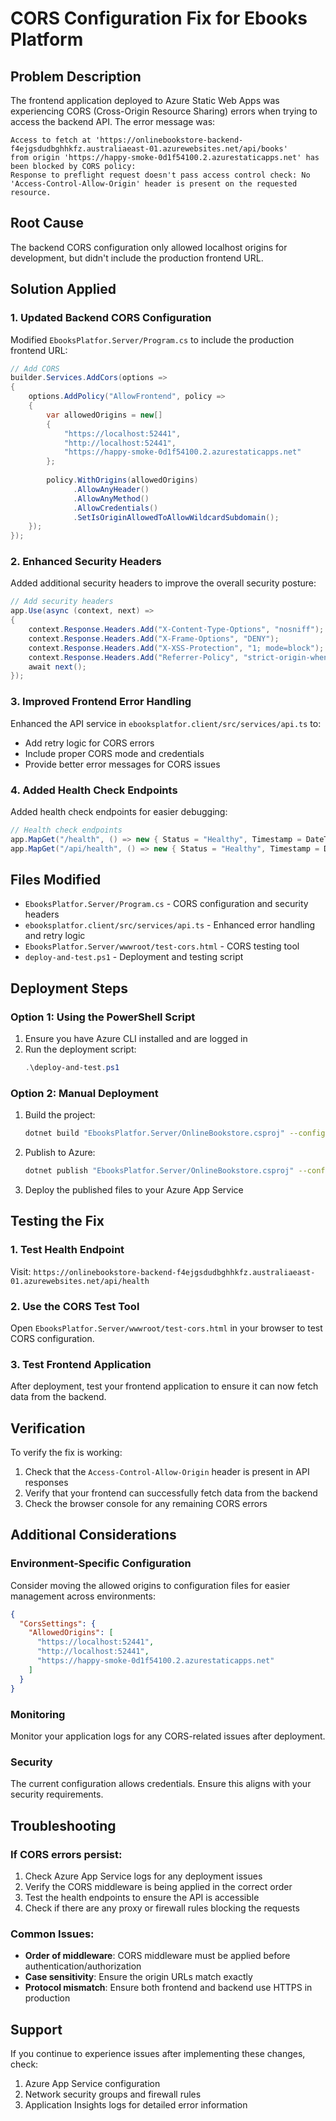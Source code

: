 # CORS Configuration Fix for Ebooks Platform

## Problem Description
The frontend application deployed to Azure Static Web Apps was experiencing CORS (Cross-Origin Resource Sharing) errors when trying to access the backend API. The error message was:

```
Access to fetch at 'https://onlinebookstore-backend-f4ejgsdudbghhkfz.australiaeast-01.azurewebsites.net/api/books' 
from origin 'https://happy-smoke-0d1f54100.2.azurestaticapps.net' has been blocked by CORS policy: 
Response to preflight request doesn't pass access control check: No 'Access-Control-Allow-Origin' header is present on the requested resource.
```

## Root Cause
The backend CORS configuration only allowed localhost origins for development, but didn't include the production frontend URL.

## Solution Applied

### 1. Updated Backend CORS Configuration
Modified `EbooksPlatfor.Server/Program.cs` to include the production frontend URL:

```csharp
// Add CORS
builder.Services.AddCors(options =>
{
    options.AddPolicy("AllowFrontend", policy =>
    {
        var allowedOrigins = new[]
        {
            "https://localhost:52441",
            "http://localhost:52441",
            "https://happy-smoke-0d1f54100.2.azurestaticapps.net"
        };
        
        policy.WithOrigins(allowedOrigins)
              .AllowAnyHeader()
              .AllowAnyMethod()
              .AllowCredentials()
              .SetIsOriginAllowedToAllowWildcardSubdomain();
    });
});
```

### 2. Enhanced Security Headers
Added additional security headers to improve the overall security posture:

```csharp
// Add security headers
app.Use(async (context, next) =>
{
    context.Response.Headers.Add("X-Content-Type-Options", "nosniff");
    context.Response.Headers.Add("X-Frame-Options", "DENY");
    context.Response.Headers.Add("X-XSS-Protection", "1; mode=block");
    context.Response.Headers.Add("Referrer-Policy", "strict-origin-when-cross-origin");
    await next();
});
```

### 3. Improved Frontend Error Handling
Enhanced the API service in `ebooksplatfor.client/src/services/api.ts` to:
- Add retry logic for CORS errors
- Include proper CORS mode and credentials
- Provide better error messages for CORS issues

### 4. Added Health Check Endpoints
Added health check endpoints for easier debugging:

```csharp
// Health check endpoints
app.MapGet("/health", () => new { Status = "Healthy", Timestamp = DateTime.UtcNow, Environment = app.Environment.EnvironmentName });
app.MapGet("/api/health", () => new { Status = "Healthy", Timestamp = DateTime.UtcNow, Environment = app.Environment.EnvironmentName });
```

## Files Modified
- `EbooksPlatfor.Server/Program.cs` - CORS configuration and security headers
- `ebooksplatfor.client/src/services/api.ts` - Enhanced error handling and retry logic
- `EbooksPlatfor.Server/wwwroot/test-cors.html` - CORS testing tool
- `deploy-and-test.ps1` - Deployment and testing script

## Deployment Steps

### Option 1: Using the PowerShell Script
1. Ensure you have Azure CLI installed and are logged in
2. Run the deployment script:
   ```powershell
   .\deploy-and-test.ps1
   ```

### Option 2: Manual Deployment
1. Build the project:
   ```bash
   dotnet build "EbooksPlatfor.Server/OnlineBookstore.csproj" --configuration Release
   ```

2. Publish to Azure:
   ```bash
   dotnet publish "EbooksPlatfor.Server/OnlineBookstore.csproj" --configuration Release --output ./publish
   ```

3. Deploy the published files to your Azure App Service

## Testing the Fix

### 1. Test Health Endpoint
Visit: `https://onlinebookstore-backend-f4ejgsdudbghhkfz.australiaeast-01.azurewebsites.net/api/health`

### 2. Use the CORS Test Tool
Open `EbooksPlatfor.Server/wwwroot/test-cors.html` in your browser to test CORS configuration.

### 3. Test Frontend Application
After deployment, test your frontend application to ensure it can now fetch data from the backend.

## Verification
To verify the fix is working:

1. Check that the `Access-Control-Allow-Origin` header is present in API responses
2. Verify that your frontend can successfully fetch data from the backend
3. Check the browser console for any remaining CORS errors

## Additional Considerations

### Environment-Specific Configuration
Consider moving the allowed origins to configuration files for easier management across environments:

```json
{
  "CorsSettings": {
    "AllowedOrigins": [
      "https://localhost:52441",
      "http://localhost:52441",
      "https://happy-smoke-0d1f54100.2.azurestaticapps.net"
    ]
  }
}
```

### Monitoring
Monitor your application logs for any CORS-related issues after deployment.

### Security
The current configuration allows credentials. Ensure this aligns with your security requirements.

## Troubleshooting

### If CORS errors persist:
1. Check Azure App Service logs for any deployment issues
2. Verify the CORS middleware is being applied in the correct order
3. Test the health endpoints to ensure the API is accessible
4. Check if there are any proxy or firewall rules blocking the requests

### Common Issues:
- **Order of middleware**: CORS middleware must be applied before authentication/authorization
- **Case sensitivity**: Ensure the origin URLs match exactly
- **Protocol mismatch**: Ensure both frontend and backend use HTTPS in production

## Support
If you continue to experience issues after implementing these changes, check:
1. Azure App Service configuration
2. Network security groups and firewall rules
3. Application Insights logs for detailed error information
